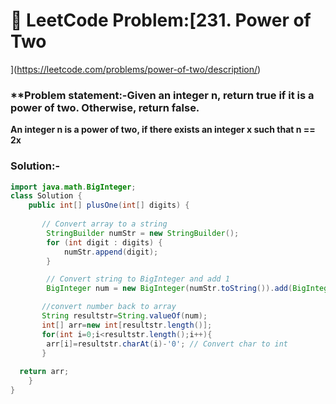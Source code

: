 # 📌 LeetCode Problem:[231. Power of Two
](https://leetcode.com/problems/power-of-two/description/)

### **Problem statement:-Given an integer n, return true if it is a power of two. Otherwise, return false.

**An integer n is a power of two, if there exists an integer x such that n == 2x**



### Solution:-

``` java
import java.math.BigInteger;
class Solution {
    public int[] plusOne(int[] digits) {
        
       // Convert array to a string
        StringBuilder numStr = new StringBuilder();
        for (int digit : digits) {
            numStr.append(digit);
        }

        // Convert string to BigInteger and add 1
        BigInteger num = new BigInteger(numStr.toString()).add(BigInteger.ONE);

       //convert number back to array
       String resultstr=String.valueOf(num);
       int[] arr=new int[resultstr.length()];
       for(int i=0;i<resultstr.length();i++){
        arr[i]=resultstr.charAt(i)-'0'; // Convert char to int
       }
 
  return arr;
    }
}

